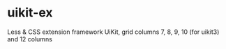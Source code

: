 # uikit-ex
Less &amp; CSS extension framework UiKit, grid columns 7, 8, 9, 10 (for uikit3) and 12 columns
